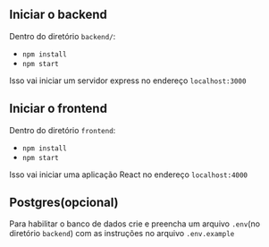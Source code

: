 ## Iniciar o backend
Dentro do diretório `backend/`:
  - `npm install`
  - `npm start`

Isso vai iniciar um servidor express no endereço `localhost:3000`


## Iniciar o frontend
Dentro do diretório `frontend`:
  - `npm install`
  - `npm start`

Isso vai iniciar uma aplicação React no endereço `localhost:4000`

## Postgres(opcional)

Para habilitar o banco de dados crie e preencha um arquivo `.env`(no diretório `backend`) com as instruções no arquivo `.env.example`


